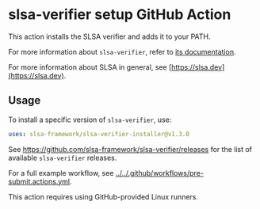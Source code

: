 # slsa-verifier setup GitHub Action

This action installs the SLSA verifier and adds it to your PATH.

For more information about `slsa-verifier`, refer to [its documentation](https://github.com/slsa-framework/slsa-verifier#verification-of-provenance).

For more information about SLSA in general, see [https://slsa.dev](https://slsa.dev).

## Usage

To install a specific version of `slsa-verifier`, use:

```yaml
uses: slsa-framework/slsa-verifier-installer@v1.3.0
```

See https://github.com/slsa-framework/slsa-verifier/releases for the list of available `slsa-verifier` releases.

For a full example workflow, see [../../.github/workflows/pre-submit.actions.yml](https://github.com/slsa-framework/slsa-verifier/.github/workflows/pre-submit.actions.yml).

This action requires using GitHub-provided Linux runners.
